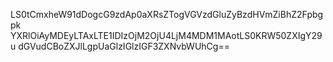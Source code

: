 LS0tCmxheW91dDogcG9zdAp0aXRsZTogVGVzdGluZyBzdHVmZiBhZ2Fpbgpk
YXRlOiAyMDEyLTAxLTE1IDIzOjM2OjU4LjM4MDM1MAotLS0KRW50ZXIgY29u
dGVudCBoZXJlLgpUaGlzIGlzIGF3ZXNvbWUhCg==
